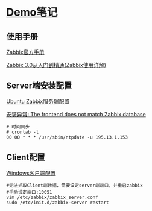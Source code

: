 [Demo笔记](https://www.notion.so/Zabbix-Introduction-89242b87d7b5400ba580971cb6c0f8d0)
===

使用手册
---

[Zabbix官方手册](https://www.zabbix.com/documentation/3.4/zh/manual)

[Zabbix 3.0从入门到精通(Zabbix使用详解)](http://www.cnblogs.com/clsn/p/7885990.html)

Server端安装配置
---

[Ubuntu Zabbix服务端配置](https://my.oschina.net/zhangyangyang/blog/841043)

[安装异常: The frontend does not match Zabbix database ](https://blog.csdn.net/purplegalaxy/article/details/37819899)

```shell
# 时间同步
# crontab -l
00 00 * * * /usr/sbin/ntpdate -u 195.13.1.153
```

Client配置
---

[Windows客户端配置](https://www.jianshu.com/p/9befd0bc7188)

```sheel
#无法抓取Client端数据，需要设定server端端口，并重启zabbix
#手动设定端口:10051
vim /etc/zabbix/zabbix_server.conf
sudo /etc/init.d/zabbix-server restart
```

